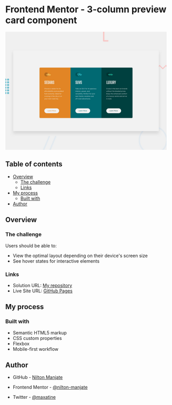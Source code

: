 ﻿# Frontend Mentor - 3-column preview card component

![Design preview for the 3-column preview card component coding challenge](./design/desktop-preview.jpg)



## Table of contents

- [Overview](#overview)
  - [The challenge](#the-challenge)
  - [Links](#links)
- [My process](#my-process)
  - [Built with](#built-with)
- [Author](#author)

## Overview

### The challenge

Users should be able to:

- View the optimal layout depending on their device's screen size
- See hover states for interactive elements

### Links

- Solution URL: [My repository](https://github.com/nilton-manjate/column-preview-card)
- Live Site URL: [GitHub Pages](https://nilton-manjate.github.io/column-previwe-card)

## My process

### Built with

- Semantic HTML5 markup
- CSS custom properties
- Flexbox
- Mobile-first workflow

## Author


- GitHub - [Nilton Manjate](https://github.com/nilton-manjate)

- Frontend Mentor - [@nilton-manjate](https://www.frontendmentor.io/profile/nilton-manjate)

- Twitter - [@maxatine](https://www.twitter.com/maxatine)